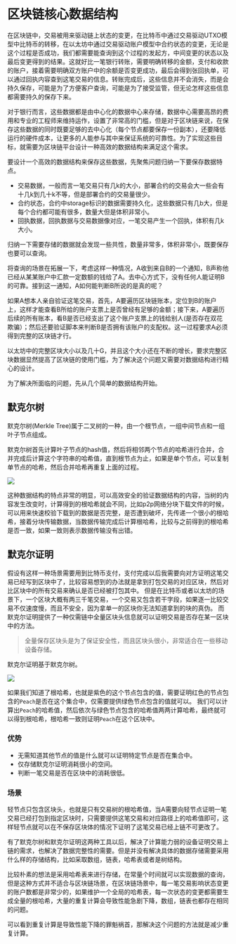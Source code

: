 # 区块链核心数据结构

在区块链中，交易被用来驱动链上状态的变更，在比特币中通过交易驱动UTXO模型中比特币的转移，在以太坊中通过交易驱动账户模型中合约状态的变更，无论是这个过程是否成功，我们都需要能查询到这个过程的发起方，中间变更的状态以及最后变更得到的结果。这就好比一笔银行转账，需要明确转移的金额，支付和收款的账户，接着需要明确双方账户中的余额是否变更成功，最后会得到张回执单，可以通过回执内容查到这笔交易的信息。转账完成后，这些信息并不会消失，而是会持久保存，可能是为了方便客户查询，可能是为了接受监管，但无论怎样这些信息都需要持久的保存下来。

对于银行而言，这些数据都是由中心化的数据中心来存储，数据中心需要高昂的费用和专业的工程师来维持运作，设置了非常高的门槛，但是对于区块链来说，在保存这些数据的同时既要足够的去中心化（每个节点都要保存一份副本），还要降低运行的硬件成本，让更多的人能参与其中来保证系统的可靠性。为了实现这些目标，就需要为区块链平台设计一种高效的数据结构来满足这个需求。

要设计一个高效的数据结构来保存这些数据，先聚焦问题归纳一下要保存数据特点。
- 交易数据，一般而言一笔交易只有几k的大小，部署合约的交易会大一些会有十几k到几十k不等，但是部署合约的交易量很少。
- 合约状态，合约中storage标识的数据需要持久化，这些数据只有几b大，但是每个合约都可能有很多，数量大但是体积非常小。
- 回执数据，回执数据与交易数据像对应，一笔交易产生一个回执，体积有几k大小。

归纳一下需要存储的数据就会发现一些共性，数量非常多，体积非常小，既要保存也要可以查询。

将查询的场景在拓展一下，考虑这样一种情况，A收到来自B的一个通知，B声称他已经从某某账户中汇款一定数额的钱给了A。去中心方式下，没有任何人能证明B的可靠。接到这一通知，A如何能判断B所说的是真的呢？

如果A想本人亲自验证这笔交易，首先，A要遍历区块链账本，定位到B的账户上，这样才能查看B所给的账户支票上是否曾经有足够的金额；接下来，A要遍历后续的所有账本，看B是否已经支出了这个账户支票上的钱给别人(是否存在双花欺骗）；然后还要验证脚本来判断B是否拥有该账户的支配权。这一过程要求A必须得到完整的区块链才行。

以太坊中的完整区块大小以及几十G，并且这个大小还在不断的增长，要求完整区块数据显然提高了区块链的使用门槛，为了解决这个问题又需要对数据结构进行精心的设计。

为了解决所面临的问题，先从几个简单的数据结构开始。

## 默克尔树
默克尔树(Merkle Tree)属于二叉树的一种，由一个根节点，一组中间节点和一组叶子节点组成。

默克尔树首先计算叶子节点的hash值，然后将相邻两个节点的哈希进行合并，合并完成后计算这个字符串的哈希值，直到根节点为止，如果是单个节点，可以复制单节点的哈希，然后合并哈希再重复上面的过程。

![](https://github.com/Ice-Storm/structure-and-interpretation-of-blockchain/blob/master/img/chapter_6/6_1.png?raw=true)

这种数据结构的特点非常的明显，可以高效安全的验证数据结构的内容，当树的内容发生改变时，计算得到的根哈希就会不同，比如p2p网络分块下载文件的时候，可以用来快速校验下载到的数据是否完整，是否遭到破坏，先传递一个很小的根哈希，接着分块传输数据，当数据传输完成后计算根哈希，比较与之前得到的根哈希是否一致，如果一致则表示数据传输没有出错。

## 默克尔证明

假设有这样一种场景需要用到比特币支付，支付完成以后我需要向对方证明这笔交易已经写到区块中了，比较容易想到的办法就是拿到打包交易的对应区块，然后对比区块中的所有交易来确认是否已经被打包其中。
但是在比特币或者以太坊的场景下，一个区块大概有两三千笔交易，一个交易又包含若干字段，如果逐一比较交易不仅速度慢，而且不安全，因为拿单一的区块你无法知道拿到的块的真伪。
而默克尔证明提供了一种仅需链中全量区块头信息就可以证明交易是否存在某一区块中的方法。
> 全量保存区块头是为了保证安全性，而且区块头很小，非常适合在一些移动设备存储。

默克尔证明基于默克尔树。

![](https://github.com/Ice-Storm/structure-and-interpretation-of-blockchain/blob/master/img/chapter_6/6_2.png?raw=true)


如果我们知道了根哈希，也就是紫色的这个节点包含的值，需要证明红色的节点包含的`Peach`是否在这个集合中，仅需要提供绿色节点包含的值就可以。
我们可以计算出`Peach`的哈希值，然后依次与绿色节点包含的哈希值两两计算哈希，最终就可以得到根哈希，根哈希一致则证明`Peach`在这个区块中。

### 优势
- 无需知道其他节点的值是什么就可以证明特定节点是否在集合中。
- 仅存储默克尔证明消耗很小的空间。
- 判断一笔交易是否在区块中的消耗很低。

### 场景
轻节点只包含区块头，也就是只有交易树的根哈希值，当A需要向轻节点证明一笔交易已经打包到指定区块时，只需要提供这笔交易和对应路径上的哈希值即可，这样轻节点就可以在不保存区块体的情况下证明了这笔交易已经上链不可更改了。

有了默克尔树和默克尔证明这两种工具以后，解决了计算能力弱的设备证明交易上链的需求，也解决了数据完整性的需要。但是并没有解决具体的数据存储需要采用什么样的存储结构，比如采取数组，链表，哈希表或者是树结构。

比较朴素的想法是采用哈希表来进行存储，在常量个时间就可以实现数据的查询，但是这种方式并不适合与区块链场景，在区块链场景中，每一笔交易影响状态变更的账户数都是非常少的，如果维护一个全局的哈希表，每一次状态的变更都需要生成全量的根哈希，大量的重复计算会导致性能急剧下降，数组，链表也都存在相同的问题。

可以看到重复计算是导致性能下降的罪魁祸首，那解决这个问题的方法就是减少重复计算。